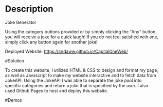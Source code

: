# Description

Joke Generator

Using the category buttons provided or by simply clicking the "Any" button, you will receive a joke for a quick laugh!
If you do not feel satisfied with one, simply click any button again for another joke!

Deployed Website: https://andaww.github.io/CapitalOneWeb/

#Solution

To create this website, I utilized HTML & CSS to design and format my page, as well as Javascript to make my website interactive and to fetch data from JokeAPI. Using the JokeAPI I was able to separate the joke pool into specific categories and return a joke that is specified by the user. I also used Github Pages to host and deploy this website.

#Demos

